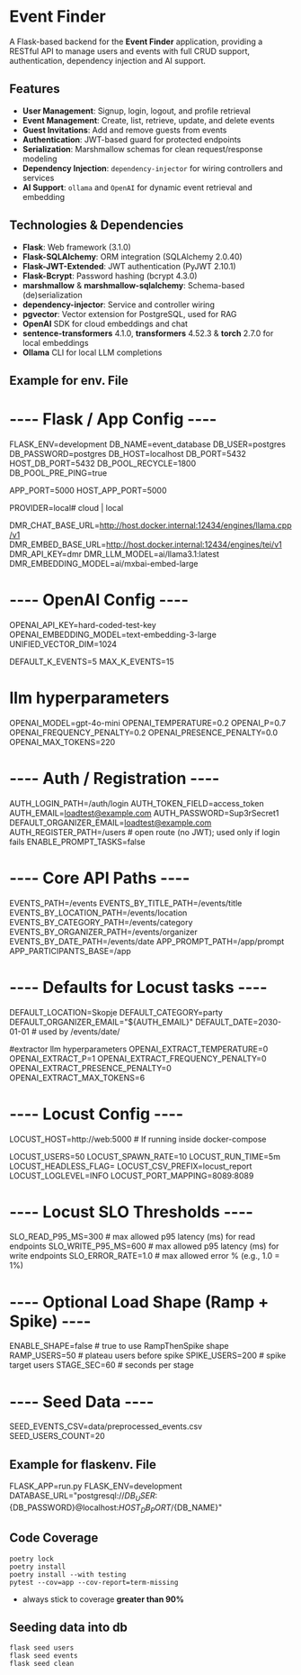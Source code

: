 # Event Finder

A Flask-based backend for the **Event Finder** application, providing a RESTful API to manage users and events with full CRUD support,
authentication, dependency injection and AI support.

## Features

- **User Management**: Signup, login, logout, and profile retrieval
- **Event Management**: Create, list, retrieve, update, and delete events
- **Guest Invitations**: Add and remove guests from events
- **Authentication**: JWT-based guard for protected endpoints
- **Serialization**: Marshmallow schemas for clean request/response modeling
- **Dependency Injection**: `dependency-injector` for wiring controllers and services
- **AI Support**: `ollama` and `OpenAI` for dynamic event retrieval and embedding
## Technologies & Dependencies

- **Flask**: Web framework (3.1.0)
- **Flask-SQLAlchemy**: ORM integration (SQLAlchemy 2.0.40)
- **Flask-JWT-Extended**: JWT authentication (PyJWT 2.10.1)
- **Flask-Bcrypt**: Password hashing (bcrypt 4.3.0)
- **marshmallow** & **marshmallow-sqlalchemy**: Schema-based (de)serialization
- **dependency-injector**: Service and controller wiring
- **pgvector**: Vector extension for PostgreSQL, used for RAG
- **OpenAI** SDK for cloud embeddings and chat  
- **sentence-transformers** 4.1.0, **transformers** 4.52.3 & **torch** 2.7.0 for local embeddings  
- **Ollama** CLI for local LLM completions

## Example for env. File
# ---- Flask / App Config ----
FLASK_ENV=development
DB_NAME=event_database
DB_USER=postgres
DB_PASSWORD=postgres
DB_HOST=localhost
DB_PORT=5432
HOST_DB_PORT=5432
DB_POOL_RECYCLE=1800
DB_POOL_PRE_PING=true

APP_PORT=5000
HOST_APP_PORT=5000

PROVIDER=local# cloud | local

DMR_CHAT_BASE_URL=http://host.docker.internal:12434/engines/llama.cpp/v1
DMR_EMBED_BASE_URL=http://host.docker.internal:12434/engines/tei/v1
DMR_API_KEY=dmr
DMR_LLM_MODEL=ai/llama3.1:latest
DMR_EMBEDDING_MODEL=ai/mxbai-embed-large

# ---- OpenAI Config ----
OPENAI_API_KEY=hard-coded-test-key
OPENAI_EMBEDDING_MODEL=text-embedding-3-large
UNIFIED_VECTOR_DIM=1024

DEFAULT_K_EVENTS=5
MAX_K_EVENTS=15

# llm hyperparameters


OPENAI_MODEL=gpt-4o-mini
OPENAI_TEMPERATURE=0.2
OPENAI_P=0.7
OPENAI_FREQUENCY_PENALTY=0.2
OPENAI_PRESENCE_PENALTY=0.0
OPENAI_MAX_TOKENS=220

# ---- Auth / Registration ----
AUTH_LOGIN_PATH=/auth/login
AUTH_TOKEN_FIELD=access_token
AUTH_EMAIL=loadtest@example.com
AUTH_PASSWORD=Sup3rSecret1
DEFAULT_ORGANIZER_EMAIL=loadtest@example.com
AUTH_REGISTER_PATH=/users        # open route (no JWT); used only if login fails
ENABLE_PROMPT_TASKS=false

# ---- Core API Paths ----
EVENTS_PATH=/events
EVENTS_BY_TITLE_PATH=/events/title
EVENTS_BY_LOCATION_PATH=/events/location
EVENTS_BY_CATEGORY_PATH=/events/category
EVENTS_BY_ORGANIZER_PATH=/events/organizer
EVENTS_BY_DATE_PATH=/events/date
APP_PROMPT_PATH=/app/prompt
APP_PARTICIPANTS_BASE=/app

# ---- Defaults for Locust tasks ----
DEFAULT_LOCATION=Skopje
DEFAULT_CATEGORY=party
DEFAULT_ORGANIZER_EMAIL="${AUTH_EMAIL}"
DEFAULT_DATE=2030-01-01          # used by /events/date/<YYYY-MM-DD>

#extractor llm hyperparameters
OPENAI_EXTRACT_TEMPERATURE=0
OPENAI_EXTRACT_P=1
OPENAI_EXTRACT_FREQUENCY_PENALTY=0
OPENAI_EXTRACT_PRESENCE_PENALTY=0
OPENAI_EXTRACT_MAX_TOKENS=6



# ---- Locust Config ----
LOCUST_HOST=http://web:5000      # If running inside docker-compose

LOCUST_USERS=50
LOCUST_SPAWN_RATE=10
LOCUST_RUN_TIME=5m
LOCUST_HEADLESS_FLAG=
LOCUST_CSV_PREFIX=locust_report
LOCUST_LOGLEVEL=INFO
LOCUST_PORT_MAPPING=8089:8089

# ---- Locust SLO Thresholds ----
SLO_READ_P95_MS=300       # max allowed p95 latency (ms) for read endpoints
SLO_WRITE_P95_MS=600      # max allowed p95 latency (ms) for write endpoints
SLO_ERROR_RATE=1.0        # max allowed error % (e.g., 1.0 = 1%)

# ---- Optional Load Shape (Ramp + Spike) ----
ENABLE_SHAPE=false        # true to use RampThenSpike shape
RAMP_USERS=50             # plateau users before spike
SPIKE_USERS=200           # spike target users
STAGE_SEC=60              # seconds per stage

# ---- Seed Data ----
SEED_EVENTS_CSV=data/preprocessed_events.csv
SEED_USERS_COUNT=20


## Example for flaskenv. File
FLASK_APP=run.py
FLASK_ENV=development
DATABASE_URL="postgresql://${DB_USER}:${DB_PASSWORD}@localhost:${HOST_DB_PORT}/${DB_NAME}"

## Code Coverage
```shell
poetry lock
poetry install
poetry install --with testing
pytest --cov=app --cov-report=term-missing
```
- always stick to coverage **greater than 90%**

## Seeding data into db
```shell
flask seed users
flask seed events
flask seed clean 
```
